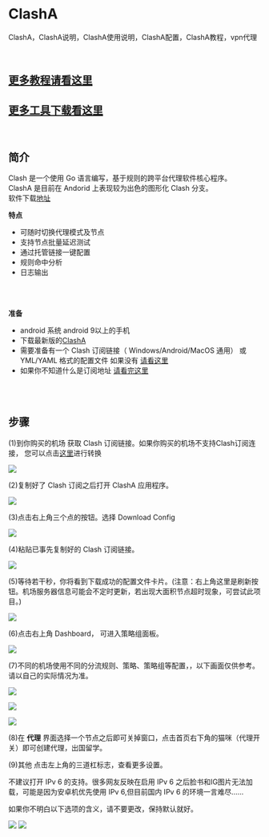 # ClashA
ClashA，ClashA说明，ClashA使用说明，ClashA配置，ClashA教程，vpn代理  


<br/>

## [更多教程请看这里](https://github.com/githubvpn007/v2rayNvpn#%E4%BD%BF%E7%94%A8%E6%95%99%E7%A8%8B)
## [更多工具下载看这里](https://github.com/githubvpn007/ProxyTool)

<br/>


简介
----

Clash 是一个使用 Go 语言编写，基于规则的跨平台代理软件核心程序。  
ClashA 是目前在 Andorid 上表现较为出色的图形化 Clash 分支。  
软件下载[地址](https://github.com/ccg2018/ClashA/releases)  

**特点**  
- 可随时切换代理模式及节点  
- 支持节点批量延迟测试  
- 通过托管链接一键配置  
- 规则命中分析  
- 日志输出  



<br/>
<br/>


**准备**  

- android 系统 android 9以上的手机  
- 下载最新版的[ClashA](https://github.com/ccg2018/ClashA/releases)  
- 需要准备有一个 Clash 订阅链接（ Windows/Android/MacOS 通用） 或 YML/YAML 格式的配置文件  如果没有 [请看这里](https://github.com/githubvpn007/v2rayNvpn#%E8%8A%82%E7%82%B9%E5%88%86%E4%BA%AB)  
- 如果你不知道什么是订阅地址 [请看完这里](https://github.com/githubvpn007/v2rayNvpn)  

<br/>
<br/>



步骤
---

(1)到你购买的机场 获取 Clash 订阅链接。如果你购买的机场不支持Clash订阅连接， 您可以点击[这里](https://bianyuan.xyz/)进行转换  

![](https://github.com/githubvpn007/ClashA/blob/main/images/1.jpg)  

(2)复制好了 Clash 订阅之后打开 ClashA 应用程序。  

![](https://github.com/githubvpn007/ClashA/blob/main/images/2.jpg)  


(3)点击右上角三个点的按钮。选择 Download Config  

![](https://github.com/githubvpn007/ClashA/blob/main/images/3.jpg)  



(4)粘贴已事先复制好的 Clash 订阅链接。  

![](https://github.com/githubvpn007/ClashA/blob/main/images/4.jpg)  

(5)等待若干秒，你将看到下载成功的配置文件卡片。(注意：右上角这里是刷新按钮。机场服务器信息可能会不定时更新，若出现大面积节点超时现象，可尝试此项目。)

![](https://github.com/githubvpn007/ClashA/blob/main/images/5.jpg)   


(6)点击右上角 Dashboard， 可进入策略组面板。

![](https://github.com/githubvpn007/ClashA/blob/main/images/6.jpg)  



(7)不同的机场使用不同的分流规则、策略、策略组等配置，，以下画面仅供参考。请以自己的实际情况为准。  

![](https://github.com/githubvpn007/ClashA/blob/main/images/7.jpg)   

![](https://github.com/githubvpn007/ClashA/blob/main/images/8.jpg)  

![](https://github.com/githubvpn007/ClashA/blob/main/images/9.jpg)  



(8)在 **代理** 界面选择一个节点之后即可关掉窗口，点击首页右下角的猫咪（代理开关）即可创建代理，出国留学。  


(9)其他  点击左上角的三道杠标志，查看更多设置。  

不建议打开 IPv 6 的支持。很多网友反映在启用 IPv 6 之后脸书和IG图片无法加载，可能是因为安卓机优先使用 IPv 6,但目前国内 IPv 6 的环境一言难尽……  

如果你不明白以下选项的含义，请不要更改，保持默认就好。  

![](https://github.com/githubvpn007/ClashA/blob/main/images/10.jpg)
![](https://github.com/githubvpn007/ClashA/blob/main/images/11.png)  



<br/>
<br/>
<br/>










